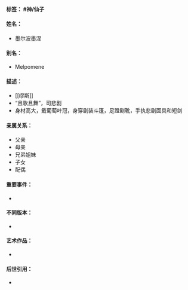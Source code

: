 #### 标签： #神/仙子
#### 姓名：
- 墨尔波墨涅
#### 别名：
- Melpomene
#### 描述：
- [[缪斯]]
-  “且歌且舞”，司悲剧
-  身材高大，戴葡萄叶冠，身穿剧装斗篷，足蹬剧靴，手执悲剧面具和短剑
#### 亲属关系：
- 父亲
- 母亲
- 兄弟姐妹
- 子女
- 配偶
#### 重要事件：
- 
#### 不同版本：
- 
#### 艺术作品：
- 
#### 后世引用：
- 